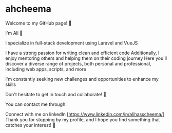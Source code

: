 # ahcheema


Welcome to my GitHub page! 🎉

I'm Ali 👋

I specialize in full-stack development using Laravel and VueJS

I have a strong passion for writing clean and efficient code
Additionally, I enjoy mentoring others and helping them on their coding journey
Here you'll discover a diverse range of projects, both personal and professional, including web apps, scripts, and more

I'm constantly seeking new challenges and opportunities to enhance my skills

Don't hesitate to get in touch and collaborate! 🤝

You can contact me through:

Connect with me on linkedIn [https://www.linkedin.com/in/alihasscheema/]
Thank you for stopping by my profile, and I hope you find something that catches your interest! 🚀
